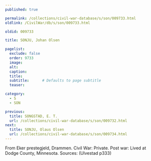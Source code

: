 ```yaml
---
published: true

permalink: /collections/civil-war-database/s/son/009733.html
oldlink: /CivilWar/db/s/son/009733.html

oldid: 009733

title: SONJU, Johan Olsen

pagelist:
  exclude: false
  order: 9733
  image: 
  alt:
  caption:
  title:
  subtitle:      # Defaults to page subtitle
  teaser:

category: 
  - S 
  - SON

previous:
  title: SONGSTAD, E. T.
  url: /collections/civil-war-database/s/son/009732.html  
next:
  title: SONJU, Olaus Olsen
  url: /collections/civil-war-database/s/son/009734.html   
---
```

From Eker prestegjeld, Drammen. Civil War: Private. Post war: Lived at Dodge County, Minnesota. Sources: (Ulvestad p333)